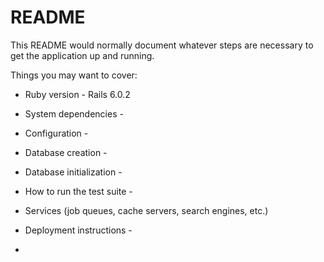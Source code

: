 # README

This README would normally document whatever steps are necessary to get the
application up and running.

Things you may want to cover:

* Ruby version - Rails 6.0.2

* System dependencies - 

* Configuration - 

* Database creation - 

* Database initialization - 

* How to run the test suite -

* Services (job queues, cache servers, search engines, etc.)

* Deployment instructions - 

* 
